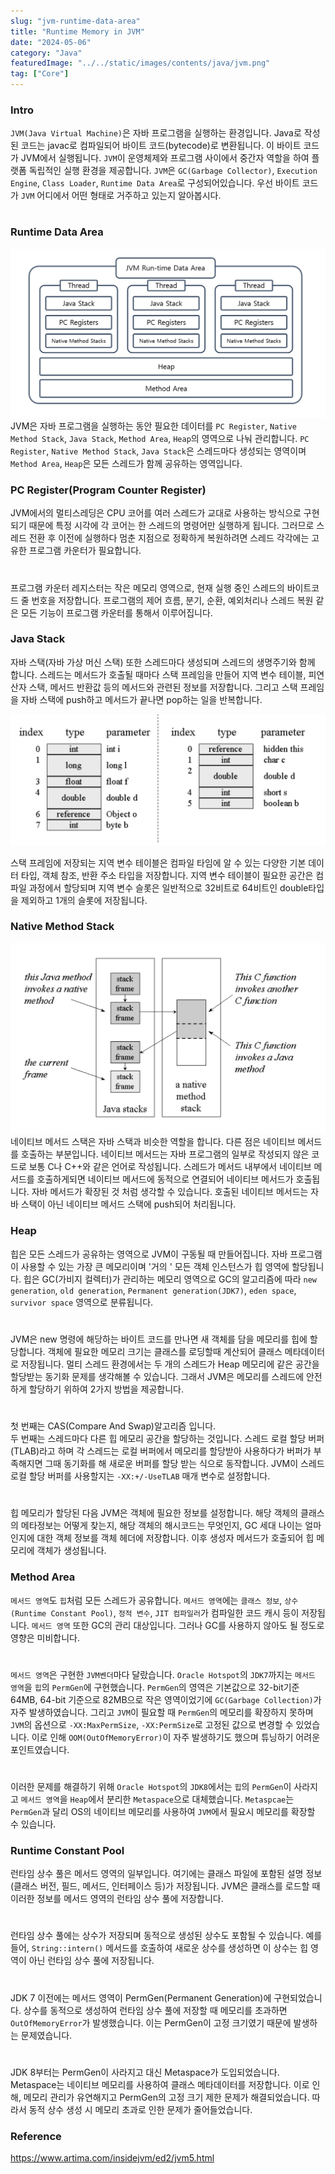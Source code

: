 ```yaml
---
slug: "jvm-runtime-data-area"
title: "Runtime Memory in JVM"
date: "2024-05-06"
category: "Java"
featuredImage: "../../static/images/contents/java/jvm.png"
tag: ["Core"]
---
```


### Intro
`JVM(Java Virtual Machine)`은 자바 프로그램을 실행하는 환경입니다. 
Java로 작성된 코드는 javac로 컴파일되어 바이트 코드(bytecode)로 변환됩니다. 
이 바이트 코드가 JVM에서 실행됩니다. 
`JVM`이 운영체제와 프로그램 사이에서 중간자 역할을 하여 플랫폼 독립적인 실행 환경을 제공합니다.
`JVM`은 `GC(Garbage Collector)`, `Execution Engine`, `Class Loader`, `Runtime Data Area`로 구성되어있습니다. 
우선 바이트 코드가 `JVM` 어디에서 어떤 형태로 거주하고 있는지 알아봅시다.
# 

# 
### Runtime Data Area
![jvm](../../static/images/contents/java/jvm-runtime-data-area-structure.png)
JVM은 자바 프로그램을 실행하는 동안 필요한 데이터를 `PC Register`, `Native Method Stack`, `Java Stack`, `Method Area`, `Heap`의 영역으로 나눠 관리합니다.
`PC Register`, `Native Method Stack`, `Java Stack`은 스레드마다 생성되는 영역이며 `Method Area`, `Heap`은 모든 스레드가 함께 공유하는 영역입니다.

### PC Register(Program Counter Register)
JVM에서의 멀티스레딩은 CPU 코어를 여러 스레드가 교대로 사용하는 방식으로 구현되기 때문에
특정 시각에 각 코어는 한 스레드의 명령어만 실행하게 됩니다. 
그러므로 스레드 전환 후 이전에 실행하다 멈춘 지점으로 정확하게 복원하려면 스레드 각각에는 고유한 프로그램 카운터가 필요합니다.
# 
프로그램 카운터 레지스터는 작은 메모리 영역으로, 현재 실행 중인 스레드의 바이트코드 줄 번호을 저장합니다.
프로그램의 제어 흐름, 분기, 순환, 예외처리나 스레드 복원 같은 모든 기능이 프로그램 카운터를 통해서 이루어집니다.

### Java Stack
자바 스택(자바 가상 머신 스택) 또한 스레드마다 생성되며 스레드의 생명주기와 함께 합니다. 
스레드는 메서드가 호출될 때마다 스택 프레임을 만들어 지역 변수 테이블, 피연산자 스택, 메서드 반환값 등의 메서드와 관련된 정보를 저장합니다.
그리고 스택 프레임을 자바 스택에 push하고 메서드가 끝나면 pop하는 일을 반복합니다.

![local-variable](../../static/images/contents/java/java_local_variable.png)

스택 프레임에 저장되는 지역 변수 테이블은 컴파일 타임에 알 수 있는 다양한 기본 데이터 타입, 객체 참조, 반환 주소 타입을 저장합니다.
지역 변수 테이블이 필요한 공간은 컴파일 과정에서 할당되며 지역 변수 슬롯은 일반적으로 32비트로 64비트인 double타입을 제외하고 1개의 슬롯에 저장됩니다.

### Native Method Stack
![natvie-stack](../../static/images/contents/java/java_native_stack.png)
네이티브 메서드 스택은 자바 스택과 비슷한 역할을 합니다. 다른 점은 네이티브 메서드를 호출하는 부분입니다.
네이티브 메서드는 자바 프로그램의 일부로 작성되지 않은 코드로 보통 C나 C++와 같은 언어로 작성됩니다.
스레드가 메서드 내부에서 네이티브 메서드를 호출하게되면 네이티브 메서드에 동적으로 연결되어 네이티브 메서드가 호출됩니다.
자바 메서드가 확장된 것 처럼 생각할 수 있습니다. 호출된 네이티브 메서드는 자바 스택이 아닌 네이티브 메서드 스택에 push되어 처리됩니다.

### Heap
힙은 모든 스레드가 공유하는 영역으로 JVM이 구동될 때 만들어집니다. 
자바 프로그램이 사용할 수 있는 가장 큰 메모리이며 '거의 ' 모든 객체 인스턴스가 힙 영역에 할당됩니다.
힙은 GC(가비지 컬렉터)가 관리하는 메모리 영역으로 GC의 알고리즘에 따라 `new generation`, `old generation`,
`Permanent generation(JDK7)`, `eden space`, `survivor space` 영역으로 분류됩니다.
# 
JVM은 new 명령에 해당하는 바이트 코드를 만나면 새 객체를 담을 메모리를 힙에 할당합니다. 
객체에 필요한 메모리 크기는 클래스를 로딩할때 계산되어 클래스 메타데이터로 저장됩니다.
멀티 스레드 환경에서는 두 개의 스레드가 Heap 메모리에 같은 공간을 할당받는 동기화 문제를 생각해볼 수 있습니다.
그래서 JVM은 메모리를 스레드에 안전하게 할당하기 위하여 2가지 방법을 제공합니다.
# 
첫 번째는 CAS(Compare And Swap)알고리즘 입니다.  
두 번째는 스레드마다 다른 힙 메모리 공간을 할당하는 것입니다. 스레드 로컬 할당 버퍼(TLAB)라고 하며 
각 스레드는 로컬 버퍼에서 메모리를 할당받아 사용하다가 버퍼가 부족해지면 그때 동기화를 해 새로운 버퍼를
할당 받는 식으로 동작합니다. JVM이 스레드 로컬 할당 버퍼를 사용할지는 `-XX:+/-UseTLAB` 매개 변수로 설정합니다.
# 
힙 메모리가 할당된 다음 JVM은 객체에 필요한 정보를 설정합니다. 
해당 객체의 클래스의 메타정보는 어떻게 찾는지, 해당 객체의 해시코드는 무엇인지, GC 세대 나이는 얼마인지에 대한
객체 정보를 객체 헤더에 저장합니다. 이후 생성자 메서드가 호출되어 힙 메모리에 객체가 생성됩니다.

### Method Area
`메서드 영역`도 `힙`처럼 모든 스레드가 공유합니다. 
`메서드 영역`에는 `클래스 정보`, `상수(Runtime Constant Pool)`, `정적 변수`, `JIT 컴파일러`가 컴파일한 코드 캐시 등이 저장됩니다.
`메서드 영역` 또한 GC의 관리 대상입니다. 그러나 GC를 사용하지 않아도 될 정도로 영향은 미비합니다.
#
`메서드 영역`은 구현한 `JVM벤더`마다 달랐습니다.
`Oracle Hotspot`의 `JDK7`까지는 `메서드 영역`을 `힙`의 `PermGen`에 구현했습니다.
`PermGen`의 영역은 기본값으로 32-bit기준 64MB, 64-bit 기준으로 82MB으로 작은 영역이었기에 `GC(Garbage Collection)`가 자주 발생하였습니다.
그리고 `JVM`이 필요할 때 `PermGen`의 메모리를 확장하지 못하며 `JVM`의 옵션으로 `-XX:MaxPermSize`, `-XX:PermSize`로 고정된 값으로 변경할 수 있었습니다. 
이로 인해 `OOM(OutOfMemoryError)`이 자주 발생하기도 했으며 튜닝하기 어려운 포인트였습니다.
#
이러한 문제를 해결하기 위해 `Oracle Hotspot`의 `JDK8`에서는 `힙`의 `PermGen`이 사라지고 
`메서드 영역`을 `Heap`에서 분리한 `Metaspace`으로 대체했습니다. 
`Metaspcae`는 `PermGen`과 달리 OS의 네이티브 메모리를 사용하여 `JVM`에서 필요시 메모리를 확장할 수 있습니다.

### Runtime Constant Pool
런타임 상수 풀은 메서드 영역의 일부입니다. 
여기에는 클래스 파일에 포함된 설명 정보(클래스 버전, 필드, 메서드, 인터페이스 등)가 저장됩니다. 
JVM은 클래스를 로드할 때 이러한 정보를 메서드 영역의 런타임 상수 풀에 저장합니다.
# 
런타임 상수 풀에는 상수가 저장되며 동적으로 생성된 상수도 포함될 수 있습니다. 
예를 들어, `String::intern()` 메서드를 호출하여 새로운 상수를 생성하면 
이 상수는 힙 영역이 아닌 런타임 상수 풀에 저장됩니다.
# 
JDK 7 이전에는 메서드 영역이 PermGen(Permanent Generation)에 구현되었습니다. 
상수를 동적으로 생성하여 런타임 상수 풀에 저장할 때 
메모리를 초과하면 `OutOfMemoryError`가 발생했습니다. 
이는 PermGen이 고정 크기였기 때문에 발생하는 문제였습니다.
#
JDK 8부터는 PermGen이 사라지고 대신 Metaspace가 도입되었습니다. 
Metaspace는 네이티브 메모리를 사용하여 클래스 메타데이터를 저장합니다. 
이로 인해, 메모리 관리가 유연해지고 PermGen의 고정 크기 제한 문제가 해결되었습니다. 
따라서 동적 상수 생성 시 메모리 초과로 인한 문제가 줄어들었습니다.

### Reference
https://www.artima.com/insidejvm/ed2/jvm5.html